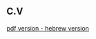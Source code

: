 C.V
----

[pdf version - hebrew version ](https://docs.google.com/viewer?url=https%3A%2F%2Fgithub.com%2Fbrownman%2Fcv_pdf%2Fraw%2Fmaster%2Fofer_cv_heb.pdf)
